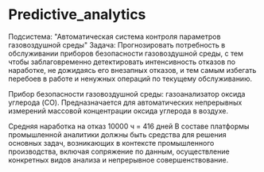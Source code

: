# Predictive_analytics

Подсистема:
"Автоматическая система контроля параметров газовоздушной среды"
Задача:
Прогнозировать потребность в обслуживании приборов безопасности газовоздушной среды, с тем чтобы заблаговременно детектировать интенсивность отказов по наработке, не дожидаясь его внезапных отказов, и тем самым избегать перебоев в работе и ненужных операций по текущему обслуживанию.

Прибор безопасности газовоздушной среды:
газоанализатор оксида углерода (CO). Предназначается для автоматических непрерывных измерений массовой концентрации оксида углерода в воздухе.

Средняя наработка на отказ 10000 ч = 416 дней
В составе платформы промышленной аналитики должны быть средства для решения основных задач, возникающих в контексте промышленного производства, включая сопряжение по данным, осуществление конкретных видов анализа и непрерывное совершенствование.

